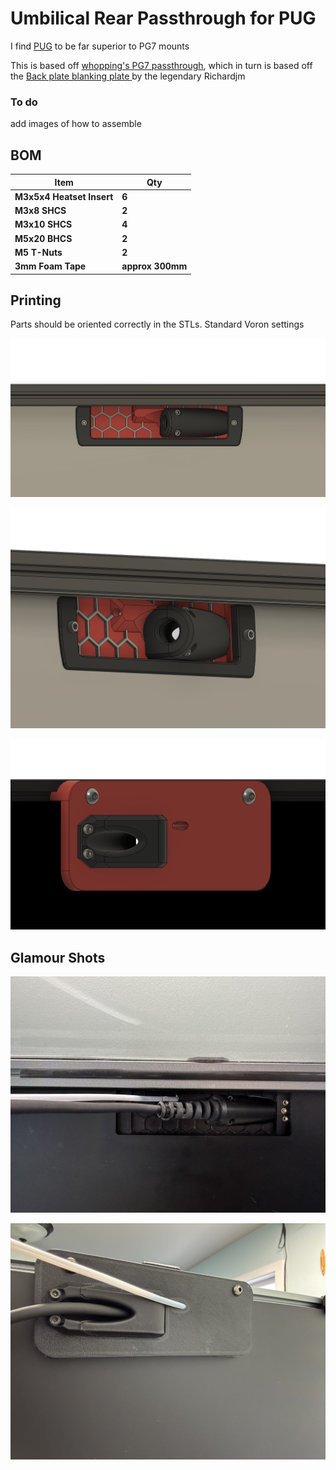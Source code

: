 # Umbilical Rear Passthrough for PUG

I find [PUG](https://www.printables.com/model/378567-pug-parametric-umbilical-gland) to be far superior to PG7 mounts

This is based off [whopping's PG7 passthrough](https://github.com/tanaes/whopping_Voron_mods/tree/main/umbilical_passthrough), which in turn is based off the [Back plate blanking plate ](https://github.com/VoronDesign/VoronUsers/tree/main/printer_mods/richardjm/back-plate) by the legendary Richardjm

### To do
add images of how to assemble

## BOM

| **Item**                           | **Qty**    |
| ---------------------------------- | ---------- |
| **M3x5x4 Heatset Insert**          | **6**      |
| **M3x8 SHCS**                      | **2**      | 
| **M3x10 SHCS**                     | **4**      | 
| **M5x20 BHCS**                     | **2**      | 
| **M5 T-Nuts**                      | **2**      |
| **3mm Foam Tape**                  | **approx 300mm** | 

## Printing

Parts should be oriented correctly in the STLs. Standard Voron settings

![front](./images/front.png)

![rear](./images/front_angled.png)

![with_xol](./images/rear.png)


## Glamour Shots

![IRL](./images/actual_front.JPG)

![IRL](./images/actual_rear.JPG)

